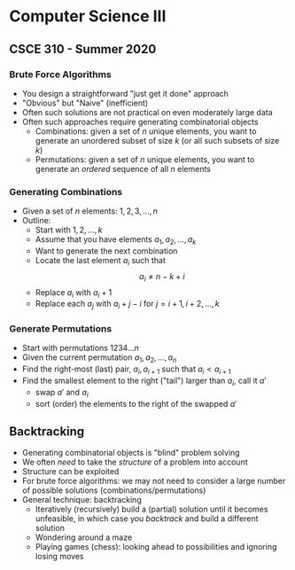 
# Computer Science III
## CSCE 310 - Summer 2020
### Brute Force Algorithms

* You design a straightforward "just get it done" approach
* "Obvious" but "Naive" (inefficient)
* Often such solutions are not practical on even moderately large data
* Often such approaches require generating combinatorial objects
  * Combinations: given a set of $n$ unique elements, you want to generate an unordered subset of size $k$ (or all such
    subsets of size $k$)
  * Permutations: given a set of $n$ unique elements, you want to generate an *ordered* sequence of all $n$ elements
  
### Generating Combinations

* Given a set of $n$ elements: ${1, 2, 3, \ldots, n}$
* Outline:
  * Start with ${1, 2, \ldots, k}$
  * Assume that you have elements $a_1, a_2, \ldots, a_k$
  * Want to generate the next combination
  * Locate the last element $a_i$ such that
    $$a_i \neq n - k + i$$
  * Replace $a_i$ with $a_i + 1$
  * Replace each $a_j$ with $a_i + j - i$
    for $j = i+1, i+2, \ldots, k$
  
### Generate Permutations

* Start with permutations $1234\ldots n$
* Given the current permutation $a_1, a_2, \ldots, a_n$
* Find the right-most (last) pair, $a_i, a_{i+1}$ such that $a_i < a_{i+1}$
* Find the smallest element to the right ("tail") larger than $a_i$, call it $a'$
  * swap $a'$ and $a_i$
  * sort (order) the elements to the right of the swapped $a'$
  
## Backtracking
   
* Generating combinatorial objects is "blind" problem solving
* We often *need* to take the *structure* of a problem into account
* Structure can be exploited
* For brute force algorithms: we may not need to consider a large number of possible solutions (combinations/permutations)
* General technique: backtracking
  * Iteratively (recursively) build a (partial) solution until it becomes unfeasible, in which case you *backtrack* and build a different solution
  * Wondering around a maze
  * Playing games (chess): looking ahead to possibilities and ignoring losing moves
   